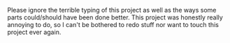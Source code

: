 Please ignore the terrible typing of this project as well as the ways some parts could/should have been done better.
This project was honestly really annoying to do, so I can't be bothered to redo stuff nor want to touch this project ever again.
